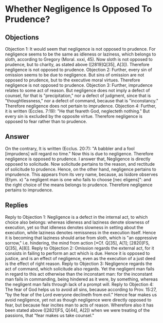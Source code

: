 # Whether Negligence Is Opposed To Prudence?
## Objections
Objection 1: It would seem that negligence is not opposed to prudence. For negligence seems to be the same as idleness or laziness, which belongs to sloth, according to Gregory (Moral. xxxi, 45). Now sloth is not opposed to prudence, but to charity, as stated above ([2819]Q[35], A[3]). Therefore negligence is not opposed to prudence.
Objection 2: Further, every sin of omission seems to be due to negligence. But sins of omission are not opposed to prudence, but to the executive moral virtues. Therefore negligence is not opposed to prudence.
Objection 3: Further, imprudence relates to some act of reason. But negligence does not imply a defect of counsel, for that is "precipitation," nor a defect of judgment, since that is "thoughtlessness," nor a defect of command, because that is "inconstancy." Therefore negligence does not pertain to imprudence.
Objection 4: Further, it is written (Eccles. 7:19): "He that feareth God, neglecteth nothing." But every sin is excluded by the opposite virtue. Therefore negligence is opposed to fear rather than to prudence.
## Answer
On the contrary, It is written (Ecclus. 20:7): "A babbler and a fool [imprudens] will regard no time." Now this is due to negligence. Therefore negligence is opposed to prudence.
I answer that, Negligence is directly opposed to solicitude. Now solicitude pertains to the reason, and rectitude of solicitude to prudence. Hence, on the other hand, negligence pertains to imprudence. This appears from its very name, because, as Isidore observes (Etym. x) "a negligent man is one who fails to choose [nec eligens]": and the right choice of the means belongs to prudence. Therefore negligence pertains to imprudence.
## Replies
Reply to Objection 1: Negligence is a defect in the internal act, to which choice also belongs: whereas idleness and laziness denote slowness of execution, yet so that idleness denotes slowness in setting about the execution, while laziness denotes remissness in the execution itself. Hence it is becoming that laziness should arise from sloth, which is "an oppressive sorrow," i.e. hindering, the mind from action [*Cf. Q[35], A[1]; [2820]FS, Q[35], A[8]].
Reply to Objection 2: Omission regards the external act, for it consists in failing to perform an act which is due. Hence it is opposed to justice, and is an effect of negligence, even as the execution of a just deed is the effect of right reason.
Reply to Objection 3: Negligence regards the act of command, which solicitude also regards. Yet the negligent man fails in regard to this act otherwise than the inconstant man: for the inconstant man fails in commanding, being hindered as it were, by something, whereas the negligent man fails through lack of a prompt will.
Reply to Objection 4: The fear of God helps us to avoid all sins, because according to Prov. 15:27, "by the fear of the Lord everyone declineth from evil." Hence fear makes us avoid negligence, yet not as though negligence were directly opposed to fear, but because fear incites man to acts of reason. Wherefore also it has been stated above ([2821]FS, Q[44], A[2]) when we were treating of the passions, that "fear makes us take counsel."